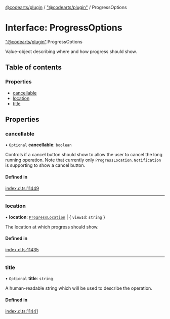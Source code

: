 [@codearts/plugin](../README.md) / ["@codearts/plugin"](../modules/_codearts_plugin_.md) / ProgressOptions

# Interface: ProgressOptions

["@codearts/plugin"](../modules/_codearts_plugin_.md).ProgressOptions

Value-object describing where and how progress should show.

## Table of contents

### Properties

- [cancellable](codearts_plugin_.ProgressOptions.md#cancellable)
- [location](codearts_plugin_.ProgressOptions.md#location)
- [title](codearts_plugin_.ProgressOptions.md#title)

## Properties

### cancellable

• `Optional` **cancellable**: `boolean`

Controls if a cancel button should show to allow the user to
cancel the long running operation.  Note that currently only
`ProgressLocation.Notification` is supporting to show a cancel
button.

#### Defined in

[index.d.ts:11449](https://github.com/shuyaqian/cloudide-plugin-api/blob/5b69219/index.d.ts#L11449)

___

### location

• **location**: [`ProgressLocation`](../enums/codearts_plugin_.ProgressLocation.md) \| { `viewId`: `string`  }

The location at which progress should show.

#### Defined in

[index.d.ts:11435](https://github.com/shuyaqian/cloudide-plugin-api/blob/5b69219/index.d.ts#L11435)

___

### title

• `Optional` **title**: `string`

A human-readable string which will be used to describe the
operation.

#### Defined in

[index.d.ts:11441](https://github.com/shuyaqian/cloudide-plugin-api/blob/5b69219/index.d.ts#L11441)
